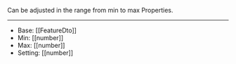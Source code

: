 Can be adjusted in the range from min to max Properties.

---
- Base: [[FeatureDto]]
- Min: [[number]]
- Max: [[number]]
- Setting: [[number]]
